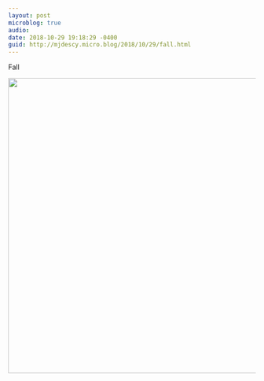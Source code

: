 ```yaml
---
layout: post
microblog: true
audio: 
date: 2018-10-29 19:18:29 -0400
guid: http://mjdescy.micro.blog/2018/10/29/fall.html
---
```

Fall

<img src="https://micro.mjdescy.me/uploads/2018/18f0b362d6.jpg" width="600" height="600" />
